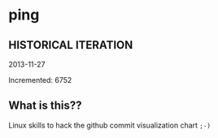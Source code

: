 # ping

## HISTORICAL ITERATION
2013-11-27

Incremented: 6752

## What is this?? 
Linux skills to hack the github commit visualization chart `;-)`
